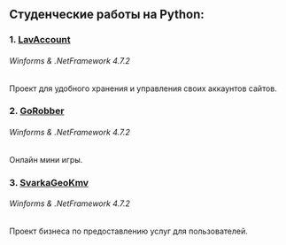 ## Студенческие работы на Python:
### 1. [LavAccount](https://github.com/ottomayerpy/LavAccount)
###### Winforms & .NetFramework 4.7.2
Проект для удобного хранения и управления своих аккаунтов сайтов.
### 2. [GoRobber](https://github.com/ottomayerpy/GoRobber)
###### Winforms & .NetFramework 4.7.2
Онлайн мини игры.
### 3. [SvarkaGeoKmv](https://github.com/ottomayerpy/SvarkaGeoKmv)
###### Winforms & .NetFramework 4.7.2
Проект бизнеса по предоставлению услуг для пользователей.
